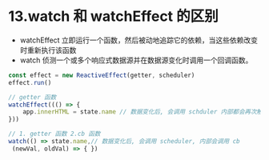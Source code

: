 # 13.watch 和 watchEffect 的区别

- watchEffect 立即运行一个函数，然后被动地追踪它的依赖，当这些依赖改变时重新执行该函数
- watch 侦测一个或多个响应式数据源并在数据源变化时调用一个回调函数。

```js
const effect = new ReactiveEffect(getter, scheduler)
effect.run()

// getter 函数
watchEffect((() => {
    app.innerHTML = state.name // 数据变化后, 会调用 schduler 内部都会再次触发 effect.run()重新运行 getter
}))

// 1. getter 函数 2.cb 函数
watch(() => state.name,// 数据变化后, 会调用 scheduler, 内部会调用 cb
 (newVal, oldVal) => { })
```

